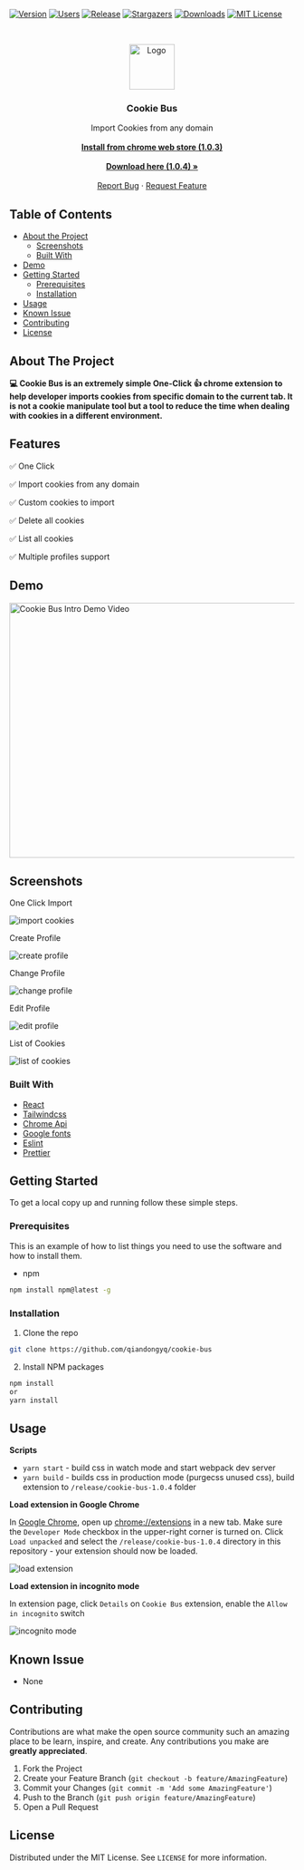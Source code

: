 [![Version][version-shield]][version-url]
[![Users][users-shield]][users-url]
[![Release][release-shield]][release-url]
[![Stargazers][stars-shield]][stars-url]
[![Downloads][downloads-shield]][downloads-url]
[![MIT License][license-shield]][license-url]

<!-- PROJECT LOGO -->
<br />
<p align="center">
  <a href="https://github.com/qiandongyq/cookie-bus">
    <img src="public/icon-128.png" alt="Logo" width="80" height="80">
  </a>

  <h3 align="center">Cookie Bus</h3>

  <p align="center">
    Import Cookies from any domain
    <br />
    <br />
    <a href="https://chrome.google.com/webstore/detail/cookie-bus/lgaiahngangkjgjpcaamhkbecdaecfkb"><strong>Install from chrome web store (1.0.3)</strong></a>
    </br>
    </br>
    <a href="https://github.com/qiandongyq/cookie-bus/releases/download/1.0.4/cookie-bus-1.0.4.zip"><strong>Download here (1.0.4) »</strong></a>
    <br />
    <br />
    <a href="https://github.com/qiandongyq/cookie-bus/issues">Report Bug</a>
    ·
    <a href="https://github.com/qiandongyq/cookie-bus/issues">Request Feature</a>
  </p>
</p>

<!-- TABLE OF CONTENTS -->

## Table of Contents

- [About the Project](#about-the-project)
  - [Screenshots](#screenshots)
  - [Built With](#built-with)
- [Demo](#demo)
- [Getting Started](#getting-started)
  - [Prerequisites](#prerequisites)
  - [Installation](#installation)
- [Usage](#usage)
- [Known Issue](#known-issue)
- [Contributing](#contributing)
- [License](#license)

<!-- ABOUT THE PROJECT -->

## About The Project

**💻 Cookie Bus is an extremely simple One-Click 👍 chrome extension to help developer imports cookies from specific domain to the current tab. It is not a cookie manipulate tool but a tool to reduce the time when dealing with cookies in a different environment.**

## Features

✅ One Click

✅ Import cookies from any domain

✅ Custom cookies to import

✅ Delete all cookies

✅ List all cookies

✅ Multiple profiles support

<!-- Demo -->

## Demo

<a href="https://youtu.be/AEMhlEKemqs">
  <img src="examples/ce1_play.jpg" alt="Cookie Bus Intro Demo Video" width="600" height="450">
</a>

## Screenshots

One Click Import

<img src="examples/ce-3.jpg" alt="import cookies">

Create Profile

<img src="examples/ce-2.jpg" alt="create profile">

Change Profile

<img src="examples/ce-4.jpg" alt="change profile" >

Edit Profile

<img src="examples/ce-5.jpg" alt="edit profile" >

List of Cookies

<img src="examples/ce-6.jpg" alt="list of cookies" >

### Built With

- [React](https://reactjs.org/)
- [Tailwindcss](https://tailwindcss.com/)
- [Chrome Api](https://developer.chrome.com/extensions/api_index)
- [Google fonts](https://fonts.google.com/)
- [Eslint](https://eslint.org/)
- [Prettier](https://prettier.io/)

<!-- GETTING STARTED -->

## Getting Started

To get a local copy up and running follow these simple steps.

### Prerequisites

This is an example of how to list things you need to use the software and how to install them.

- npm

```sh
npm install npm@latest -g
```

### Installation

1. Clone the repo

```sh
git clone https://github.com/qiandongyq/cookie-bus
```

2. Install NPM packages

```sh
npm install
or
yarn install
```

<!-- USAGE EXAMPLES -->

## Usage

**Scripts**

- `yarn start` - build css in watch mode and start webpack dev server
- `yarn build` - builds css in production mode (purgecss unused css), build extension to `/release/cookie-bus-1.0.4` folder

**Load extension in Google Chrome**

In [Google Chrome](https://www.google.com/chrome/), open up [chrome://extensions](chrome://extensions) in a new tab. Make sure the `Developer Mode` checkbox in the upper-right corner is turned on. Click `Load unpacked` and select the `/release/cookie-bus-1.0.4` directory in this repository - your extension should now be loaded.

<img src="examples/load-extension.jpg" alt="load extension">

**Load extension in incognito mode**

In extension page, click `Details` on `Cookie Bus` extension, enable the `Allow in incognito` switch

<img src="examples/incognito.png" alt="incognito mode">

<!-- Known Issue -->

## Known Issue

- None

<!-- CONTRIBUTING -->

## Contributing

Contributions are what make the open source community such an amazing place to be learn, inspire, and create. Any contributions you make are **greatly appreciated**.

1. Fork the Project
2. Create your Feature Branch (`git checkout -b feature/AmazingFeature`)
3. Commit your Changes (`git commit -m 'Add some AmazingFeature'`)
4. Push to the Branch (`git push origin feature/AmazingFeature`)
5. Open a Pull Request

<!-- LICENSE -->

## License

Distributed under the MIT License. See `LICENSE` for more information.

<!-- MARKDOWN LINKS & IMAGES -->
<!-- https://www.markdownguide.org/basic-syntax/#reference-style-links -->

[contributors-shield]: https://img.shields.io/github/contributors/qiandongyq/cookie-bus.svg?style=flat-square
[contributors-url]: https://github.com/qiandongyq/cookie-bus/graphs/contributors
[forks-shield]: https://img.shields.io/github/forks/qiandongyq/cookie-bus.svg?style=flat-square
[forks-url]: https://github.com/qiandongyq/cookie-bus/network/members
[stars-shield]: https://img.shields.io/github/stars/qiandongyq/cookie-bus.svg?style=flat-square
[stars-url]: https://github.com/qiandongyq/cookie-bus/stargazers
[issues-shield]: https://img.shields.io/github/issues/qiandongyq/cookie-bus.svg?style=flat-square
[issues-url]: https://github.com/qiandongyq/cookie-bus/issues
[license-shield]: https://img.shields.io/github/license/qiandongyq/cookie-bus.svg?style=flat-square
[license-url]: https://github.com/qiandongyq/cookie-bus/blob/master/LICENSE.txt
[release-shield]: https://img.shields.io/github/release/qiandongyq/cookie-bus.svg?style=flat-square
[release-url]: https://github.com/qiandongyq/cookie-bus/releases
[downloads-shield]: https://img.shields.io/github/downloads/qiandongyq/cookie-bus/total.svg?style=flat-square
[users-shield]: https://img.shields.io/chrome-web-store/users/lgaiahngangkjgjpcaamhkbecdaecfkb?style=flat-square
[users-url]: https://chrome.google.com/webstore/detail/lgaiahngangkjgjpcaamhkbecdaecfkb/publish-accepted?authuser=0&hl=en
[version-shield]: https://img.shields.io/chrome-web-store/v/lgaiahngangkjgjpcaamhkbecdaecfkb?style=flat-square
[version-url]: https://chrome.google.com/webstore/detail/lgaiahngangkjgjpcaamhkbecdaecfkb/publish-accepted?authuser=0&hl=en
[downloads-url]: https://github.com/qiandongyq/cookie-bus/releases/download/1.0.0/cookie-bus.zip
[version]: 1.0.4
